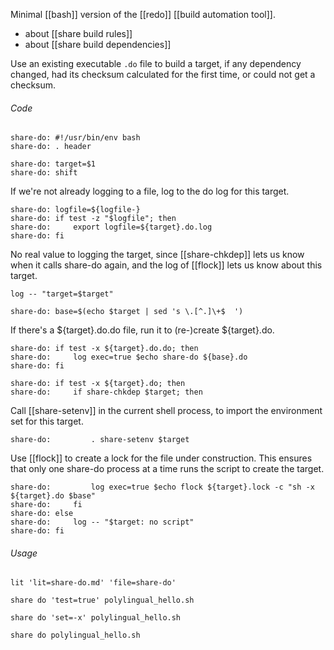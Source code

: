 Minimal [[bash]] version of the [[redo]] [[build automation tool]].
- about [[share build rules]]
- about [[share build dependencies]]

Use an existing executable `.do` file to build a target, if any dependency changed, had its checksum calculated for the first time, or could not get a checksum.

###### Code

	share-do: #!/usr/bin/env bash
	share-do: . header

	share-do: target=$1
	share-do: shift

If we're not already logging to a file, log to the do log for this target.

	share-do: logfile=${logfile-}
	share-do: if test -z "$logfile"; then
	share-do:     export logfile=${target}.do.log
	share-do: fi

No real value to logging the target, since [[share-chkdep]] lets us know when it calls share-do again, and the log of [[flock]] lets us know about this target.

	log -- "target=$target"

	share-do: base=$(echo $target | sed 's \.[^.]\+$  ')

If there's a ${target}.do.do file, run it to (re-)create ${target}.do.

	share-do: if test -x ${target}.do.do; then
	share-do:     log exec=true $echo share-do ${base}.do
	share-do: fi

	share-do: if test -x ${target}.do; then
	share-do:     if share-chkdep $target; then

Call [[share-setenv]] in the current shell process, to import the environment set for this target.

	share-do:         . share-setenv $target

Use [[flock]] to create a lock for the file under construction.  This ensures that only one share-do process at a time runs the script to create the target.

	share-do:         log exec=true $echo flock ${target}.lock -c "sh -x ${target}.do $base" 
	share-do:     fi
	share-do: else
	share-do:     log -- "$target: no script"
	share-do: fi

###### Usage

	lit 'lit=share-do.md' 'file=share-do'

	share do 'test=true' polylingual_hello.sh

	share do 'set=-x' polylingual_hello.sh

	share do polylingual_hello.sh

